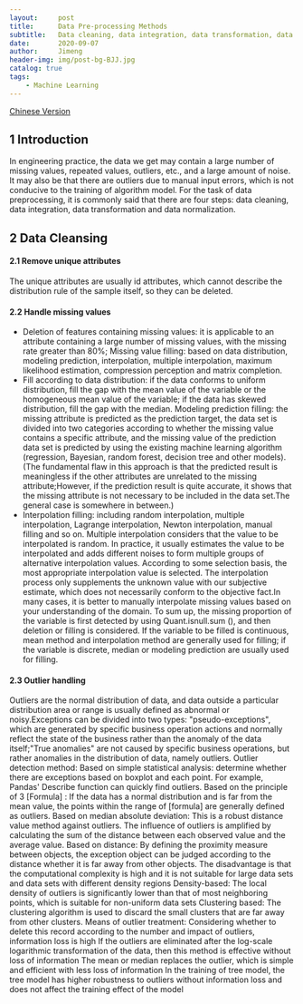 ```yaml
---
layout:     post
title:      Data Pre-processing Methods
subtitle:   Data cleaning, data integration, data transformation, data normalization
date:       2020-09-07
author:     Jimeng
header-img: img/post-bg-BJJ.jpg
catalog: true
tags:
    - Machine Learning
---
```


	
[Chinese Version](https://zhuanlan.zhihu.com/c_1271766060510449664)


## 1 Introduction
In engineering practice, the data we get may contain a large number of missing values, repeated values, outliers, etc., and a large amount of noise. It may also be that there are outliers due to manual input errors, which is not conducive to the training of algorithm model. For the task of data preprocessing, it is commonly said that there are four steps: data cleaning, data integration, data transformation and data normalization.


## 2 Data Cleansing
#### 2.1 Remove unique attributes
The unique attributes are usually id attributes, which cannot describe the distribution rule of the sample itself, so they can be deleted.

#### 2.2 Handle missing values
- Deletion of features containing missing values: it is applicable to an attribute containing a large number of missing values, with the missing rate greater than 80%;
Missing value filling: based on data distribution, modeling prediction, interpolation, multiple interpolation, maximum likelihood estimation, compression perception and matrix completion.
- Fill according to data distribution: if the data conforms to uniform distribution, fill the gap with the mean value of the variable or the homogeneous mean value of the variable; if the data has skewed distribution, fill the gap with the median.
Modeling prediction filling: the missing attribute is predicted as the prediction target, the data set is divided into two categories according to whether the missing value contains a specific attribute, and the missing value of the prediction data set is predicted by using the existing machine learning algorithm (regression, Bayesian, random forest, decision tree and other models).(The fundamental flaw in this approach is that the predicted result is meaningless if the other attributes are unrelated to the missing attribute;However, if the prediction result is quite accurate, it shows that the missing attribute is not necessary to be included in the data set.The general case is somewhere in between.)
- Interpolation filling: including random interpolation, multiple interpolation, Lagrange interpolation, Newton interpolation, manual filling and so on.
Multiple interpolation considers that the value to be interpolated is random. In practice, it usually estimates the value to be interpolated and adds different noises to form multiple groups of alternative interpolation values. According to some selection basis, the most appropriate interpolation value is selected.
The interpolation process only supplements the unknown value with our subjective estimate, which does not necessarily conform to the objective fact.In many cases, it is better to manually interpolate missing values based on your understanding of the domain.
To sum up, the missing proportion of the variable is first detected by using Quant.isnull.sum (), and then deletion or filling is considered. If the variable to be filled is continuous, mean method and interpolation method are generally used for filling; if the variable is discrete, median or modeling prediction are usually used for filling.

#### 2.3 Outlier handling
Outliers are the normal distribution of data, and data outside a particular distribution area or range is usually defined as abnormal or noisy.Exceptions can be divided into two types: "pseudo-exceptions", which are generated by specific business operation actions and normally reflect the state of the business rather than the anomaly of the data itself;"True anomalies" are not caused by specific business operations, but rather anomalies in the distribution of data, namely outliers.
Outlier detection method:
Based on simple statistical analysis: determine whether there are exceptions based on boxplot and each point. For example, Pandas' Describe function can quickly find outliers.
Based on the principle of 3 [Formula] : If the data has a normal distribution and is far from the mean value, the points within the range of [formula] are generally defined as outliers.
Based on median absolute deviation: This is a robust distance value method against outliers. The influence of outliers is amplified by calculating the sum of the distance between each observed value and the average value.
Based on distance: By defining the proximity measure between objects, the exception object can be judged according to the distance whether it is far away from other objects. The disadvantage is that the computational complexity is high and it is not suitable for large data sets and data sets with different density regions
Density-based: The local density of outliers is significantly lower than that of most neighboring points, which is suitable for non-uniform data sets
Clustering based: The clustering algorithm is used to discard the small clusters that are far away from other clusters.
Means of outlier treatment:
Considering whether to delete this record according to the number and impact of outliers, information loss is high
If the outliers are eliminated after the log-scale logarithmic transformation of the data, then this method is effective without loss of information
The mean or median replaces the outlier, which is simple and efficient with less loss of information
In the training of tree model, the tree model has higher robustness to outliers without information loss and does not affect the training effect of the model


